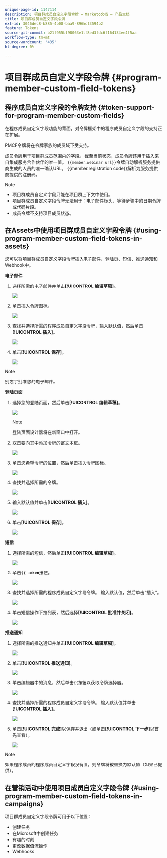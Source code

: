 ```yaml
---
unique-page-id: 1147114
description: 项目群成员自定义字段令牌 — Marketo文档 — 产品文档
title: 项目群成员自定义字段令牌
exl-id: 3046dec8-b885-4b08-baa9-896bcf3594b2
feature: Tokens
source-git-commit: b21f955bf98063e11f8ed3fdc6f164134ee4f5aa
workflow-type: tm+mt
source-wordcount: '435'
ht-degree: 0%

---
```


# 项目群成员自定义字段令牌 {#program-member-custom-field-tokens}

## 程序成员自定义字段的令牌支持 {#token-support-for-program-member-custom-fields}

在程序成员自定义字段功能的背面，对令牌框架中的程序成员自定义字段的支持正在扩展。

PMCF令牌将在令牌家族的成员域下受支持。

成员令牌用于项目群成员范围内的字段。 截至当前状态，成员令牌还用于插入来自集成服务合作伙伴的唯一值。 `{{member.webinar url}}`令牌自动解析服务提供商生成的人员的唯一确认URL。 {{member.registration code}}解析为服务提供商提供的注册码。

>[!NOTE]
>
>* 项目群成员自定义字段只能在项目群上下文中使用。
>* 项目群成员自定义字段令牌无法用于：电子邮件标头、等待步骤中的日期令牌或代码片段。
>* 成员令牌不支持项目成员状态。

## 在Assets中使用项目群成员自定义字段令牌 {#using-program-member-custom-field-tokens-in-assets}

您可以将项目群成员自定义字段令牌插入电子邮件、登陆页、短信、推送通知和Webhook中。

**电子邮件**

1. 选择所需的电子邮件并单击&#x200B;**[!UICONTROL 编辑草稿]**。

   ![](assets/program-member-custom-field-tokens-1.png)

1. 单击插入令牌图标。

   ![](assets/program-member-custom-field-tokens-2.png)

1. 查找并选择所需的程序成员自定义字段令牌，输入默认值，然后单击&#x200B;**[!UICONTROL 插入]**。

   ![](assets/program-member-custom-field-tokens-3.png)

1. 单击&#x200B;**[!UICONTROL 保存]**。

   ![](assets/program-member-custom-field-tokens-4.png)

>[!NOTE]
>
>别忘了批准您的电子邮件。

**登陆页面**

1. 选择您的登陆页面，然后单击&#x200B;**[!UICONTROL 编辑草稿]**。

   ![](assets/program-member-custom-field-tokens-5.png)

   >[!NOTE]
   >
   >登陆页面设计器将在新窗口中打开。

1. 双击要向其中添加令牌的富文本框。

   ![](assets/program-member-custom-field-tokens-6.png)

1. 单击您希望令牌的位置，然后单击插入令牌图标。

   ![](assets/program-member-custom-field-tokens-7.png)

1. 查找并选择所需的令牌。

   ![](assets/program-member-custom-field-tokens-8.png)

1. 输入默认值并单击&#x200B;**[!UICONTROL 插入]**。

   ![](assets/program-member-custom-field-tokens-9.png)

1. 单击&#x200B;**[!UICONTROL 保存]**。

   ![](assets/program-member-custom-field-tokens-10.png)

**短信**

1. 选择所需的短信，然后单击&#x200B;**[!UICONTROL 编辑草稿]**。

   ![](assets/program-member-custom-field-tokens-11.png)

1. 单击&#x200B;**`{{ Token`**&#x200B;按钮。

   ![](assets/program-member-custom-field-tokens-12.png)

1. 查找并选择所需的程序成员自定义字段令牌。 输入默认值，然后单击“插入”。

   ![](assets/program-member-custom-field-tokens-13.png)

1. 单击短信操作下拉列表，然后选择&#x200B;**[!UICONTROL 批准并关闭]**。

   ![](assets/program-member-custom-field-tokens-14.png)

**推送通知**

1. 选择所需的推送通知并单击&#x200B;**[!UICONTROL 编辑草稿]**。

   ![](assets/program-member-custom-field-tokens-15.png)

1. 单击&#x200B;**[!UICONTROL 推送通知]**。

   ![](assets/program-member-custom-field-tokens-16.png)

1. 单击编辑器中的消息，然后单击`{{`按钮以获取令牌选择器。

   ![](assets/program-member-custom-field-tokens-17.png)

1. 查找并选择所需的程序成员自定义字段令牌。 输入默认值并单击&#x200B;**[!UICONTROL 插入]**。

   ![](assets/program-member-custom-field-tokens-18.png)

1. 单击&#x200B;**[!UICONTROL 完成]**&#x200B;以保存并退出（或单击&#x200B;**[!UICONTROL 下一步]**&#x200B;以首先查看）。

   ![](assets/program-member-custom-field-tokens-19.png)

>[!NOTE]
>
>如果程序成员的程序成员自定义字段没有值，则令牌将被替换为默认值（如果已提供）。

## 在营销活动中使用项目成员自定义字段令牌 {#using-program-member-custom-field-tokens-in-campaigns}

项目群成员自定义字段令牌可用于以下位置：

* 创建任务
* 在Microsoft中创建任务
* 有趣的时刻
* 更改数据值流操作
* Webhooks
